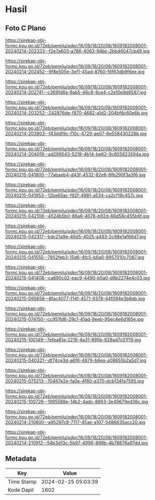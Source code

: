 # Hasil

## Foto C Plano

https://sirekap-obj-formc.kpu.go.id/72eb/pemilu/pdpr/16/09/18/20/08/1609182008001-20240214-202333--f2e7a603-a786-4063-94bc-2bb46047cb49.jpg

https://sirekap-obj-formc.kpu.go.id/72eb/pemilu/pdpr/16/09/18/20/08/1609182008001-20240214-202452--9f8e505e-3ef1-45ad-8760-f6f63db9f6ee.jpg

https://sirekap-obj-formc.kpu.go.id/72eb/pemilu/pdpr/16/09/18/20/08/1609182008001-20240214-202741--c369fd8a-9ab5-46c8-8ce4-c2e10e9d6587.jpg

https://sirekap-obj-formc.kpu.go.id/72eb/pemilu/pdpr/16/09/18/20/08/1609182008001-20240214-203252--242876de-f870-4682-a1d2-204bf6c60e6b.jpg

https://sirekap-obj-formc.kpu.go.id/72eb/pemilu/pdpr/16/09/18/20/08/1609182008001-20240214-203903--f43ddf9c-f10c-4729-ae07-6e558430228b.jpg

https://sirekap-obj-formc.kpu.go.id/72eb/pemilu/pdpr/16/09/18/20/08/1609182008001-20240214-204019--ad299543-5219-4b14-be62-9c605823594a.jpg

https://sirekap-obj-formc.kpu.go.id/72eb/pemilu/pdpr/16/09/18/20/08/1609182008001-20240215-041800--77abaeb4-d43f-4532-82e6-6fb290f3a3f6.jpg

https://sirekap-obj-formc.kpu.go.id/72eb/pemilu/pdpr/16/09/18/20/08/1609182008001-20240215-041953--12be65ac-f92f-4981-a534-ca2cf19c457c.jpg

https://sirekap-obj-formc.kpu.go.id/72eb/pemilu/pdpr/16/09/18/20/08/1609182008001-20240215-042108--4524b5b0-86a6-4078-b92d-66d58c455b6f.jpg

https://sirekap-obj-formc.kpu.go.id/72eb/pemilu/pdpr/16/09/18/20/08/1609182008001-20240215-042317--bdc21a9e-46d5-4025-a493-2c98e1af66d7.jpg

https://sirekap-obj-formc.kpu.go.id/72eb/pemilu/pdpr/16/09/18/20/08/1609182008001-20240215-041555--7952feb3-15d6-4fc5-b6a0-8957010c7087.jpg

https://sirekap-obj-formc.kpu.go.id/72eb/pemilu/pdpr/16/09/18/20/08/1609182008001-20240215-041408--ca690c02-eac9-4490-b5a0-d8b2274e4c03.jpg

https://sirekap-obj-formc.kpu.go.id/72eb/pemilu/pdpr/16/09/18/20/08/1609182008001-20240215-095656--8fac4077-f14f-4571-9378-44f094e3b6eb.jpg

https://sirekap-obj-formc.kpu.go.id/72eb/pemilu/pdpr/16/09/18/20/08/1609182008001-20240215-074150--cc951fd6-29c1-41ad-9eeb-95ec4e6d165e.jpg

https://sirekap-obj-formc.kpu.go.id/72eb/pemilu/pdpr/16/09/18/20/08/1609182008001-20240215-100149--7efea61a-2216-4a31-895b-628ad7c01f19.jpg

https://sirekap-obj-formc.kpu.go.id/72eb/pemilu/pdpr/16/09/18/20/08/1609182008001-20240215-040321--df74ce3d-a6f6-4879-b6ea-a08655b2a5d7.jpg

https://sirekap-obj-formc.kpu.go.id/72eb/pemilu/pdpr/16/09/18/20/08/1609182008001-20240215-075213--70467e2e-fa0e-4f60-a370-dcb134fa7595.jpg

https://sirekap-obj-formc.kpu.go.id/72eb/pemilu/pdpr/16/09/18/20/08/1609182008001-20240215-100726--1995588e-14b2-4adc-8863-3e49679ed36c.jpg

https://sirekap-obj-formc.kpu.go.id/72eb/pemilu/pdpr/16/09/18/20/08/1609182008001-20240214-210800--a95297c8-7117-45ae-a107-5486635acc20.jpg

https://sirekap-obj-formc.kpu.go.id/72eb/pemilu/pdpr/16/09/18/20/08/1609182008001-20240214-210912--54b3d13c-5b97-4996-899b-4b78876a97dd.jpg


## Metadata

| Key        | Value               |
| ---------- | ------------------- |
| Time Stamp | 2024-02-25 05:03:39 |
| Kode Dapil | 1602                |



